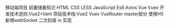 移动端项目 
前置储备知识 HTML CSS LESS JavaScript Es6 Axios Vue  Vuex
开发技术选则:Vue2+Vant
项目技术栈:Vue2 Vuex VueRouter 
master部分 使用H5新增webSocket 二次封装 io 实现
